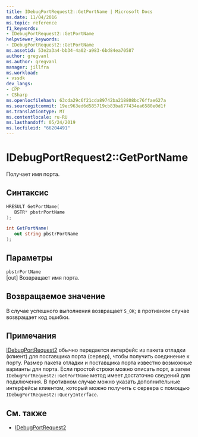 ```yaml
---
title: IDebugPortRequest2::GetPortName | Microsoft Docs
ms.date: 11/04/2016
ms.topic: reference
f1_keywords:
- IDebugPortRequest2::GetPortName
helpviewer_keywords:
- IDebugPortRequest2::GetPortName
ms.assetid: 53e2a3a4-bb34-4a02-a983-6bd84ea70587
author: gregvanl
ms.author: gregvanl
manager: jillfra
ms.workload:
- vssdk
dev_langs:
- CPP
- CSharp
ms.openlocfilehash: 63cda29c6f21cda89742ba218808bc76ffae627a
ms.sourcegitcommit: 19ec963ed6d585719cb83ba677434ea6580e0d1f
ms.translationtype: MT
ms.contentlocale: ru-RU
ms.lasthandoff: 05/24/2019
ms.locfileid: "66204491"
---
```

# <a name="idebugportrequest2getportname"></a>IDebugPortRequest2::GetPortName
Получает имя порта.

## <a name="syntax"></a>Синтаксис

```cpp
HRESULT GetPortName( 
   BSTR* pbstrPortName
);
```

```csharp
int GetPortName( 
   out string pbstrPortName
);
```

## <a name="parameters"></a>Параметры
`pbstrPortName`\
[out] Возвращает имя порта.

## <a name="return-value"></a>Возвращаемое значение
 В случае успешного выполнения возвращает `S_OK`; в противном случае возвращает код ошибки.

## <a name="remarks"></a>Примечания
 [IDebugPortRequest2](../../../extensibility/debugger/reference/idebugportrequest2.md) обычно передается интерфейс из пакета отладки (клиент) для поставщика порта (сервер), чтобы получить соединение к порту. Размер пакета отладки и поставщика порта известно возможные варианты для порта. Если простой строки можно описать порт, а затем `IDebugPortRequest2::GetPortName` метод имеет достаточно сведений для подключения. В противном случае можно указать дополнительные интерфейсы клиентом, который можно получить с сервера с помощью `IDebugPortRequest2::QueryInterface`.

## <a name="see-also"></a>См. также
- [IDebugPortRequest2](../../../extensibility/debugger/reference/idebugportrequest2.md)